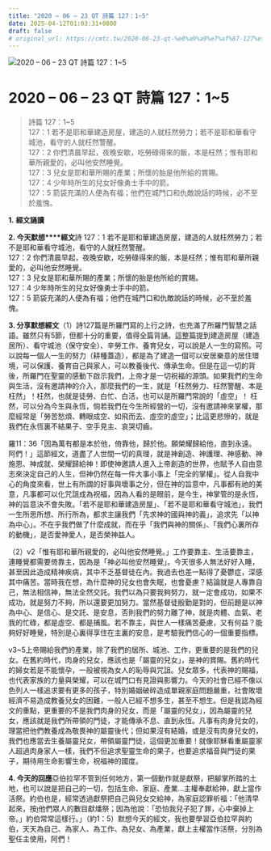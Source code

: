 ```yaml
---
title: "2020 – 06 – 23 QT 詩篇 127：1~5"
date: 2025-04-12T01:03:31+0800
draft: false
# original_url: https://cmtc.tw/2020-06-23-qt-%e8%a9%a9%e7%af%87-127%ef%bc%9a15
---
```


![2020 – 06 – 23 QT 詩篇 127：1~5](/images/qt.jpg   "2020 – 06 – 23 QT 詩篇 127：1~5")

# 2020 – 06 – 23 QT 詩篇 127：1~5

> 詩篇 127：1~5  
> 127：1 若不是耶和華建造房屋，建造的人就枉然勞力；若不是耶和華看守城池，看守的人就枉然警醒。  
> 127：2 你們清晨早起，夜晚安歇，吃勞碌得來的飯，本是枉然；惟有耶和華所親愛的，必叫他安然睡覺。  
> 127：3 兒女是耶和華所賜的產業；所懷的胎是他所給的賞賜。  
> 127：4 少年時所生的兒女好像勇士手中的箭。  
> 127：5 箭袋充滿的人便為有福；他們在城門口和仇敵說話的時候，必不至於羞愧。

**1.** **經文誦讀**

**2. 今天默想****經文**詩 127：1 若不是耶和華建造房屋，建造的人就枉然勞力；若不是耶和華看守城池，看守的人就枉然警醒。  
127：2 你們清晨早起，夜晚安歇，吃勞碌得來的飯，本是枉然；惟有耶和華所親愛的，必叫他安然睡覺。  
127：3 兒女是耶和華所賜的產業；所懷的胎是他所給的賞賜。  
127：4 少年時所生的兒女好像勇士手中的箭。  
127：5 箭袋充滿的人便為有福；他們在城門口和仇敵說話的時候，必不至於羞愧。

**3. 分享默想經文**（1）詩127篇是所羅門寫的上行之詩，也充滿了所羅門智慧之話語。雖然只有5節，但都十分的重要，值得全篇背誦。這整篇提到建造房屋（建造居所）、看守城池（保守安全）、辛勞工作、養育兒女，可以說是人一生的寫照。可以說每一個人一生的努力（耕種蓋造），都是為了建造一個可以安居樂意的居住環境，可以保護、養育自己與家人，可以教養後代、傳承生命。但是在這一切的背後，所羅門在聖靈的感動下啟示我們，上帝才是一切祝福的源頭。如果我們的生命與生活，沒有邀請神的介入，那麼我們的一生，就是「枉然勞力、枉然警醒、本是枉然」！枉然，也就是徒勞、白忙、白活，也可以是所羅門常說的「虛空」！ 枉然，可以分為今生與永恆，倘若我們在今生所經營的一切，沒有邀請神來掌權，那麼經常是「勞苦愁煩、轉眼成空、如飛而去、虛空的虛空」；比這更悲慘的，就是我們在永恆裏不結果子、空手見主、哀哭切齒。

羅11：36「因為萬有都是本於他，倚靠他，歸於他。願榮耀歸給他，直到永遠。阿們！」這節經文，道盡了人世間一切的真理，就是神創造、神護理、神感動、神施恩、神成就、榮耀歸給神！即使神邀請人進入上帝創造的世界，也賦予人自由意志來決定自己的人生，但神仍然在每一件大事小事上「完全的掌權」。從人自我中心的角度來看，世上有所謂的好事與壞事之分，但在神的旨意中，凡事都有祂的美意，凡事都可以化咒詛成為祝福，因為人看的是眼前，是今生，神掌管的是永恆，神的旨意決不會失敗。「若不是耶和華建造房屋」、「若不是耶和華看守城池」，我們一生所思所想、所行所為，都求主讓我們「先求神的國與神的義」，追求先「以神為中心」。不在乎我們做了什麼成就，而在乎「我們與神的關係」、「我們心裏所存的動機」，是否愛神愛人，是否榮神益人。

（2）v2「惟有耶和華所親愛的，必叫他安然睡覺。」工作要靠主、生活要靠主，連睡覺都需要倚靠主，因為是「神必叫他安然睡覺」。今天很多人無法好好入睡，甚至因此造成精神疾病，其中不乏基督徒在內。我過去也差一點得了憂鬱症，深感其中痛苦。當時我在想，為什麼神的兒女也會失眠，也會憂慮？結論就是人專靠自己，無法相信神，無法全然交託。我們以為只要我夠努力，就一定會成功，如果不成功，就是努力不夠，所以還要更加努力。當然基督徒殷勤是對的，但前題是以神為中心、是信心、是交託、是安息，否則我們的努力離了神，就是肉體、血氣、老我的忙碌，都是虛空、都是捕風。若不靠主，與世人一樣痛苦憂慮，又有何益？能夠好好睡覺，特別是心裏得享住在主裏的安息，是考驗我們信心的一個重要指標。

v3~5上帝賜給我們的產業，除了我們的居所、城池、工作，更重要的是我們的兒女。在舊約時代，肉身的兒女，應該也是「屬靈的兒女」，是神的賞賜。舊約時代的婦女若是不能懷孕，一般被視為女人的恥辱與咒詛。兒女眾多，代表神的賜福，也代表家族的力量與榮耀，可以在城門口有見證與影響力。今天的社會已經不像以色列人一樣追求要有更多的孩子，特別婚姻破碎造成單親家庭問題嚴重，社會敗壞經濟不易造成教養兒女的困難，一般人已經不想多生，甚至不想生。但是我認為經文的重點，更重要的不是我們肉身的兒女，而是「屬靈的兒女」，因為屬靈的兒女，應該就是我們所帶領的門徒，才能傳承不息、直到永恆。凡事有肉身兒女的，理當把他們教養成為敬畏神的屬靈後代；但如果沒有結婚，或是沒有肉身兒女的，我們也應當去生養屬靈兒女，帶領屬靈門徒，這個更加重要！就像耶穌看重屬靈家人超過肉身家人一樣，我們不但追求聖靈生命的果子，也要追求福音與門徒的果子，期待用生命影響生命，祝福神的國度。

**4. 今天的回應**亞伯拉罕不管到任何地方，第一個動作就是獻祭，把腳掌所踏的土地，也可以說是把自己的一切，包括生命、家庭、產業…主權奉獻給神，獻上當作活祭。約伯也是，經常透過獻祭把自己與兒女交給神，為家庭認罪祈福：「他清早起來，按他們眾人的數目獻燔祭；因為他說：「恐怕我兒子犯了罪，心中棄掉上帝。」約伯常常這樣行。」（約1：5）默想今天的經文，我也要學習亞伯拉罕與約伯，天天為自己、為家人、為工作、為兒女、為產業，獻上主權當作活祭，分別為聖任主使用，阿們！